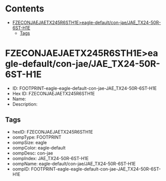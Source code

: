 



Contents
========

* [FZECONJAEJAETX245R6STH1E>eagle-default/con-jae/JAE_TX24-50R-6ST-H1E](#fzeconjaejaetx245r6sth1eeagle-defaultcon-jaejae_tx24-50r-6st-h1e)
	* [Tags](#tags)

# FZECONJAEJAETX245R6STH1E>eagle-default/con-jae/JAE_TX24-50R-6ST-H1E

- ID: FOOTPRINT-eagle-eagle-default-con-jae-JAE_TX24-50R-6ST-H1E
- Hex ID: FZECONJAEJAETX245R6STH1E
- Name: 
- Description: 

## Tags

- hexID: FZECONJAEJAETX245R6STH1E
- oompType: FOOTPRINT
- oompSize: eagle
- oompColor: eagle-default
- oompDesc: con-jae
- oompIndex: JAE_TX24-50R-6ST-H1E
- oompName: eagle-default/con-jae/JAE_TX24-50R-6ST-H1E
- oompID: FOOTPRINT-eagle-eagle-default-con-jae-JAE_TX24-50R-6ST-H1E
